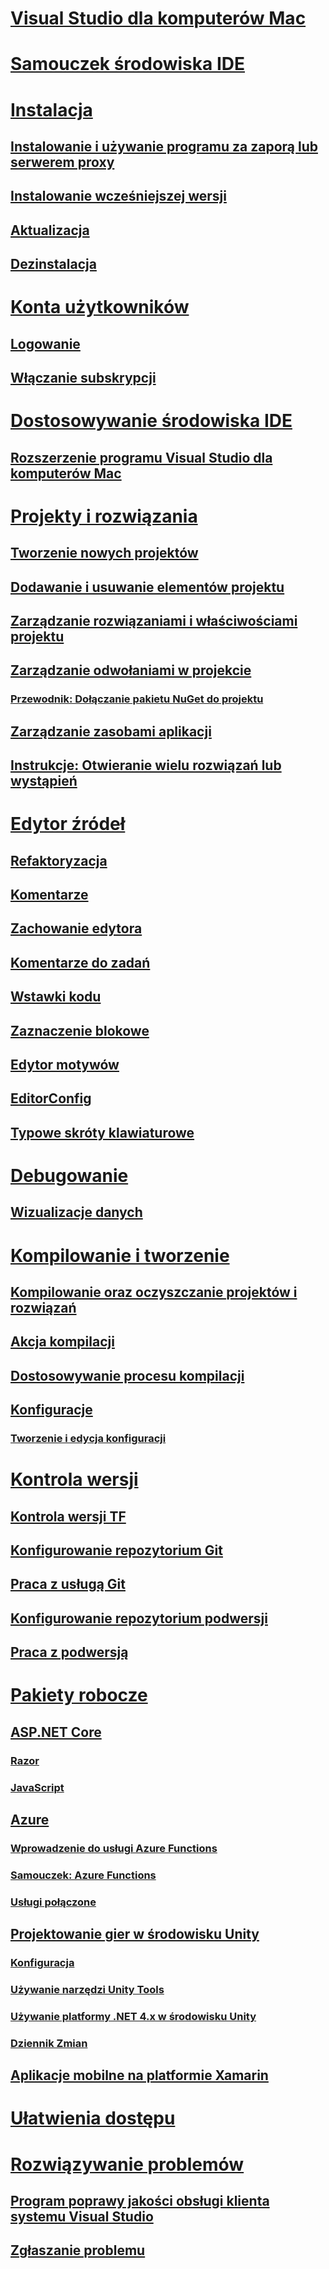 # [Visual Studio dla komputerów Mac](/visualstudio/mac/)
# [Samouczek środowiska IDE](ide-tour.md)

# [Instalacja](installation.md)
## [Instalowanie i używanie programu za zaporą lub serwerem proxy](/visualstudio/mac/install-behind-a-firewall-or-proxy-server)
## [Instalowanie wcześniejszej wersji](/visualstudio/mac/install-preview)
## [Aktualizacja](/visualstudio/mac/update)
## [Dezinstalacja](/visualstudio/mac/uninstall)


# [Konta użytkowników](/visualstudio/mac/user-accounts)
## [Logowanie](/visualstudio/mac/signing-in)
## [Włączanie subskrypcji](/visualstudio/mac/activation)

# [Dostosowywanie środowiska IDE](/visualstudio/mac/customizing-the-ide)
## [Rozszerzenie programu Visual Studio dla komputerów Mac](/visualstudio/mac/extending-visual-studio-mac)


# [Projekty i rozwiązania](/visualstudio/mac/projects-and-solutions)
## [Tworzenie nowych projektów](/visualstudio/mac/create-new-projects)
## [Dodawanie i usuwanie elementów projektu](/visualstudio/mac/add-and-remove-project-items)
## [Zarządzanie rozwiązaniami i właściwościami projektu](/visualstudio/mac/managing-solutions-and-project-properties)
## [Zarządzanie odwołaniami w projekcie](/visualstudio/mac/managing-references-in-a-project)
### [Przewodnik: Dołączanie pakietu NuGet do projektu](/visualstudio/mac/nuget-walkthrough)
## [Zarządzanie zasobami aplikacji](/visualstudio/mac/managing-app-resources)
## [Instrukcje: Otwieranie wielu rozwiązań lub wystąpień](/visualstudio/mac/open-multiple-solutions)

# [Edytor źródeł](/visualstudio/mac/source-editor)
## [Refaktoryzacja](/visualstudio/mac/refactoring)
## [Komentarze](/visualstudio/mac/comments)
## [Zachowanie edytora](/visualstudio/mac/editor-behavior)
## [Komentarze do zadań](/visualstudio/mac/task-comments)
## [Wstawki kodu](/visualstudio/mac/snippets)
## [Zaznaczenie blokowe](/visualstudio/mac/block-selection)
## [Edytor motywów](/visualstudio/mac/editor-themes)
## [EditorConfig](/visualstudio/mac/editorconfig)
## [Typowe skróty klawiaturowe](/visualstudio/mac/keyboard-shortcuts)

# [Debugowanie](/visualstudio/mac/debugging)
## [Wizualizacje danych](/visualstudio/mac/data-visualizations)

# [Kompilowanie i tworzenie](/visualstudio/mac/compiling-and-building)
## [Kompilowanie oraz oczyszczanie projektów i rozwiązań](/visualstudio/mac/building-and-cleaning-projects-and-solutions)
## [Akcja kompilacji](/visualstudio/mac/build-actions)
## [Dostosowywanie procesu kompilacji](/visualstudio/mac/customizing-build-system)
## [Konfiguracje](/visualstudio/mac/configurations)
### [Tworzenie i edycja konfiguracji](/visualstudio/mac/create-and-edit-configurations)

# [Kontrola wersji](/visualstudio/mac/version-control)
## [Kontrola wersji TF](/visualstudio/mac/tf-version-control)
## [Konfigurowanie repozytorium Git](/visualstudio/mac/set-up-git-repository)
## [Praca z usługą Git](/visualstudio/mac/working-with-git)
## [Konfigurowanie repozytorium podwersji](/visualstudio/mac/set-up-subversion-repository)
## [Praca z podwersją](/visualstudio/mac/working-with-subversion)

# [Pakiety robocze](/visualstudio/mac/workloads)
## [ASP.NET Core](/visualstudio/mac/asp-net-core)
### [Razor](/visualstudio/mac/razor)
### [JavaScript](/visualstudio/mac/javascript)
## [Azure](/visualstudio/mac/azure-workload)
### [Wprowadzenie do usługi Azure Functions](/visualstudio/mac/azure-functions)
### [Samouczek: Azure Functions](/visualstudio/mac/azure-functions-lab)
### [Usługi połączone](/visualstudio/mac/connected-services)
## [Projektowanie gier w środowisku Unity](/visualstudio/mac/unity-tools)
### [Konfiguracja](/visualstudio/mac/setup-vsmac-tools-unity)
### [Używanie narzędzi Unity Tools](/visualstudio/mac/using-vsmac-tools-unity)
### [Używanie platformy .NET 4.x w środowisku Unity](/visualstudio/mac//visualstudio/cross-platform/unity-scripting-upgrade/?context=visualstudio/mac/context)
### [Dziennik Zmian](/visualstudio/mac//visualstudio/cross-platform/change-log-visual-studio-tools-for-unity-mac/?context=visualstudio/mac/context)
## [Aplikacje mobilne na platformie Xamarin](/xamarin/)

# [Ułatwienia dostępu](/visualstudio/mac/accessibility)

# [Rozwiązywanie problemów](/visualstudio/mac/troubleshooting)
## [Program poprawy jakości obsługi klienta systemu Visual Studio](/visualstudio/mac/visual-studio-experience-improvement-program)
## [Zgłaszanie problemu](/visualstudio/mac/report-a-problem)
